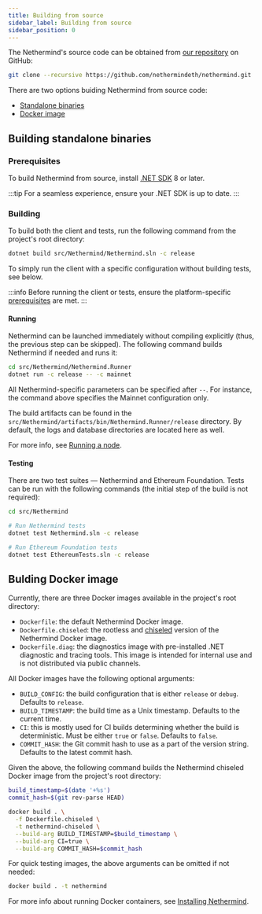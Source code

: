 ```yaml
---
title: Building from source
sidebar_label: Building from source
sidebar_position: 0
---
```


The Nethermind's source code can be obtained from [our repository](https://github.com/NethermindEth/nethermind) on
GitHub:

```bash
git clone --recursive https://github.com/nethermindeth/nethermind.git
```

There are two options buiding Nethermind from source code:

* [Standalone binaries](#building-standalone-binaries)
* [Docker image](#bulding-docker-image)

## Building standalone binaries

### Prerequisites

To build Nethermind from source, install [.NET SDK](https://dotnet.microsoft.com/en-us/download) 8 or later.

:::tip
For a seamless experience, ensure your .NET SDK is up to date.
:::

### Building

To build both the client and tests, run the following command from the project's root directory:

```bash
dotnet build src/Nethermind/Nethermind.sln -c release
```

To simply run the client with a specific configuration without building tests, see below.

:::info
Before running the client or tests, ensure the
platform-specific [prerequisites](../get-started/installing-nethermind#prerequisites) are met.
:::

#### Running

Nethermind can be launched immediately without compiling explicitly (thus, the previous step can be skipped). The following command builds Nethermind if needed and runs it:

```bash
cd src/Nethermind/Nethermind.Runner
dotnet run -c release -- -c mainnet
```

All Nethermind-specific parameters can be specified after `--`. For instance, the command above specifies the Mainnet
configuration only.

The build artifacts can be found in the `src/Nethermind/artifacts/bin/Nethermind.Runner/release` directory. By default, the logs and database directories are located here as well.

For more info, see [Running a node](../get-started/running-node/running-node.md).

#### Testing

There are two test suites — Nethermind and Ethereum Foundation. Tests can be run with the following commands (the
initial step of the build is not required):

```bash
cd src/Nethermind

# Run Nethermind tests
dotnet test Nethermind.sln -c release

# Run Ethereum Foundation tests
dotnet test EthereumTests.sln -c release
```

## Bulding Docker image

Currently, there are three Docker images available in the project's root directory:

- `Dockerfile`: the default Nethermind Docker image.
- `Dockerfile.chiseled`: the rootless and [chiseled](https://ubuntu.com/engage/chiselled-ubuntu-images-for-containers) version of the Nethermind Docker image.
- `Dockerfile.diag`: the diagnostics image with pre-installed .NET diagnostic and tracing tools. This image is intended for internal use and is not distributed via public channels.

All Docker images have the following optional arguments:

- `BUILD_CONFIG`: the build configuration that is either `release` or `debug`. Defaults to `release`.
- `BUILD_TIMESTAMP`: the build time as a Unix timestamp. Defaults to the current time.
- `CI`: this is mostly used for CI builds determining whether the build is deterministic. Must be either `true` or `false`. Defaults to `false`.
- `COMMIT_HASH`: the Git commit hash to use as a part of the version string. Defaults to the latest commit hash.

Given the above, the following command builds the Nethermind chiseled Docker image from the project's root directory:

```bash
build_timestamp=$(date '+%s')
commit_hash=$(git rev-parse HEAD)

docker build . \
  -f Dockerfile.chiseled \
  -t nethermind-chiseled \
  --build-arg BUILD_TIMESTAMP=$build_timestamp \
  --build-arg CI=true \
  --build-arg COMMIT_HASH=$commit_hash
```

For quick testing images, the above arguments can be omitted if not needed:

```bash
docker build . -t nethermind
```

For more info about running Docker containers,
see [Installing Nethermind](../get-started/installing-nethermind#docker-container).
